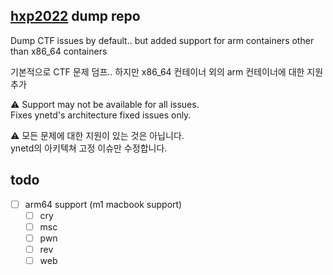 ## [hxp2022](https://2022.ctf.link/) dump repo

Dump CTF issues by default.. but added support for arm containers other than x86_64 containers

기본적으로 CTF 문제 덤프.. 하지만 x86_64 컨테이너 외의 arm 컨테이너에 대한 지원 추가

⚠️ Support may not be available for all issues.  
Fixes ynetd's architecture fixed issues only.

⚠️ 모든 문제에 대한 지원이 있는 것은 아닙니다.  
ynetd의 아키텍쳐 고정 이슈만 수정합니다.

## todo

- [ ] arm64 support (m1 macbook support)
  - [ ] cry
  - [ ] msc
  - [ ] pwn
  - [ ] rev
  - [ ] web
